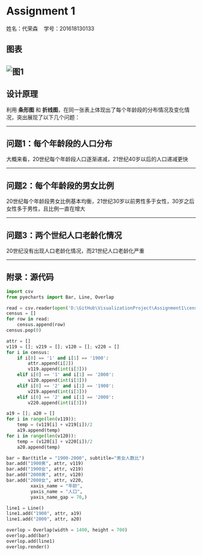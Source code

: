 # Assignment 1  

姓名：代荣森&nbsp;&nbsp;&nbsp;&nbsp;学号：201618130133

## 图表
![图1](https://github.com/Danine/VisualizationProject/blob/master/Assignment1/census.png)
---
## 设计原理
利用 **条形图** 和 **折线图**，在同一张表上体现出了每个年龄段的分布情况及变化情况，突出展现了以下几个问题：

---
## 问题1：每个年龄段的人口分布
大概来看，20世纪每个年龄段人口逐渐递减，21世纪40岁以后的人口递减更快

---
## 问题2：每个年龄段的男女比例
20世纪每个年龄段男女比例基本均衡，21世纪30岁以前男性多于女性，30岁之后女性多于男性，且比例一直在增大

---
## 问题3：两个世纪人口老龄化情况
20世纪没有出现人口老龄化情况，而21世纪人口老龄化严重  

---
## 附录：源代码
```python
import csv
from pyecharts import Bar, Line, Overlap

read = csv.reader(open('D:\GitHub\VisualizationProject\Assignment1\census2000.csv','r'))
census = []
for row in read:
    census.append(row)
census.pop(0)

attr = []
v119 = []; v219 = []; v120 = []; v220 = []
for i in census:
    if i[0] == '1' and i[1] == '1900':
        attr.append(i[2])
        v119.append(int(i[3]))
    elif i[0] == '1' and i[1] == '2000':
        v120.append(int(i[3]))
    elif i[0] == '2' and i[1] == '1900':
        v219.append(int(i[3]))
    elif i[0] == '2' and i[1] == '2000':
        v220.append(int(i[3]))

a19 = []; a20 = []
for i in range(len(v119)):
    temp = (v119[i] + v219[i])/2
    a19.append(temp)
for i in range(len(v120)):
    temp = (v120[i] + v220[i])/2
    a20.append(temp)

bar = Bar(title = "1900-2000", subtitle="男女人数比")
bar.add("1900男", attr, v119)
bar.add("1900女", attr, v219)
bar.add("2000男", attr, v120)
bar.add("2000女", attr, v220,
         xaxis_name = "年龄",
         yaxis_name = "人口",
         yaxis_name_gap = 70,)

line1 = Line()
line1.add("1900", attr, a19)
line1.add("2000", attr, a20)

overlop = Overlap(width = 1400, height = 700)
overlop.add(bar)
overlop.add(line1)
overlop.render()
```